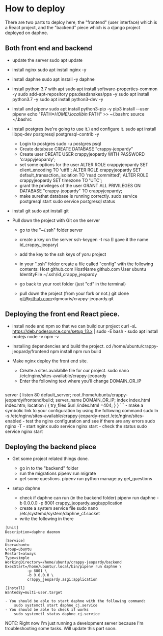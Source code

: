 # How to deploy

There are two parts to deploy here, the "frontend" (user interface) which is a React project, and the "backend" piece which is a django project deployed on daphne.

## Both front end and backend
- update the server
    sudo apt update
- install nginx
    sudo apt install nginx -y
- install daphne
    sudo apt install -y daphne
- install python 3.7 with apt
    sudo apt install software-properties-common -y
    sudo add-apt-repository ppa:deadsnakes/ppa -y
    sudo apt install python3.7 -y
    sudo apt install python3-dev -y
- install and pipenv
    sudo apt install python3-pip -y
    pip3 install --user pipenv
    echo "PATH=$HOME/.local/bin:$PATH" >> ~/.bashrc
    source ~/.bashrc
- install postgres (we're going to use it.) and configure it.
    sudo apt install libpq-dev postgresql postgresql-contrib -y
    - Login to postgres
        sudo -u postgres psql
    - Create database
        CREATE DATABASE "crappy-jeopardy"
    - Create user
        CREATE USER crappyjeopardy WITH PASSWORD 'crappyjeopardy';
    - set some options for the user
        ALTER ROLE crappyjeopardy SET client_encoding TO 'utf8';
        ALTER ROLE crappyjeopardy SET default_transaction_isolation TO 'read committed';
        ALTER ROLE crappyjeopardy SET timezone TO 'UTC';
    - grant the privileges of the user
        GRANT ALL PRIVILEGES ON DATABASE "crappy-jeopardy" TO crappyjeopardy;
    - make surethat database is running correctly.
        sudo service postgresql start
        sudo service postgresql status

- install git
    sudo apt install git
- Pull down the project with Git on the server
    - go to the "~/.ssh" folder server
    - create a key on the server
        ssh-keygen -t rsa
        (I gave it the name id_crappy_jeopary)
    - add the key to the ssh keys of yoru project
    - in your ".ssh" folder create a file called "config"
    with the following contents:
    Host github.com
       HostName github.com
       User ubuntu
       IdentityFile ~/.ssh/id_crappy_jeopardy

    - go back to your root folder (just "cd" in the terminal)
    - pull down the project (from your fork or not.)
        git clone git@github.com:dgmouris/crappy-jeopardy.git

## Deploying the front end React piece.
- install node and npm so that we can build our project
    curl -sL https://deb.nodesource.com/setup_13.x | sudo -E bash -
    sudo apt install nodejs
    node -v
    npm -v
- Installing dependencies and build the project.
    cd /home/ubuntu/crappy-jeopardy/frontend
    npm install
    npm run build
- Make nginx deploy the front end site.
    - Create a sites availablle file for our project.
        sudo nano /etc/nginx/sites-available/crappy-jeopardy
    - Enter the following text where you'll change DOMAIN_OR_IP

    ```
server {
   listen 80 default_server;
   root /home/ubuntu/crappy-jeopardy/frontend/build;
   server_name DOMAIN_OR_IP;
   index index.html index.htm;
   location / {
     try_files $uri /index.html =404;
   }
}
    ```
    - make a symbolic link to your configuration by using the following command
        sudo ln -s /etc/nginx/sites-available/crappy-jeopardy-react /etc/nginx/sites-enabled
    - test the nginx configuration and see if there are any errors
        sudo nginx -T
    - start nginx
        sudo service nginx start
    - check the status
        sudo service nginx start


## Deploying the backend piece

- Get some project related things done.
    - go in to the "backend" folder
    - run the migrations
        pipenv run migrate
    - get some questions.
        pipenv run python manage.py get_questions


- setup daphne
    - check if daphne can run (in the backend folder)
        pipenv run daphne -b 0.0.0.0 -p 8001 crappy_jeopardy.asgi:application
    - create a system service file
        sudo nano /etc/systemd/system/daphne_cf.socket
    - write the following in there
```
[Unit]
Description=daphne daemon

[Service]
User=ubuntu
Group=ubuntu
Restart=always
Type=simple
WorkingDirectory=/home/ubuntu/crappy-jeopardy/backend
ExecStart=/home/ubuntu/.local/bin/pipenv run daphne \
          -p 8001 \
          -b 0.0.0.0 \
          crappy_jeopardy.asgi:application

[Install]
WantedBy=multi-user.target
```
    - You should be able to start daphne with the following command:
        sudo systemctl start daphne_cj.service
    - You should be able to check if works
        sudo systemctl status daphne_cj.service

NOTE: Right now I'm just running a development server because I'm troubleshooting some tasks. Will update this part soon. 
